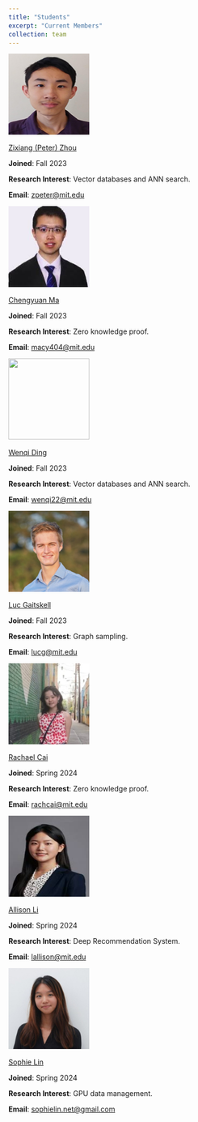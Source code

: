 ```yaml
---
title: "Students"
excerpt: "Current Members"
collection: team
---
```


<img src='/images/peter-zhou.jpg' width='160' height='160'>

[Zixiang (Peter) Zhou](https://stats.ioinformatics.org/people/6469)

**Joined**: Fall 2023

**Research Interest**: Vector databases and ANN search.

**Email**: zpeter@mit.edu


<img src='/images/chengyuan-ma.jpg' width='160' height='160'>

[Chengyuan Ma](https://linkedin.com/in/chengyuan-ma-894314237/)

**Joined**: Fall 2023

**Research Interest**: Zero knowledge proof.

**Email**: macy404@mit.edu


<img src='/images/wenqi-ding.jpg' width='160' height='160'>

[Wenqi Ding](https://www.linkedin.com/in/wenqi-ding-602aa5190/)

**Joined**: Fall 2023

**Research Interest**: Vector databases and ANN search.

**Email**: wenqi22@mit.edu


<img src='/images/Luc-Gaitskell.jpg' width='160' height='160'>

[Luc Gaitskell](https://www.linkedin.com/in/lucgait/)

**Joined**: Fall 2023

**Research Interest**: Graph sampling.

**Email**: lucg@mit.edu


<img src='/images/Rachael-Cai.jpg' width='160' height='160'>

[Rachael Cai](https://www.linkedin.com/in/rachael-cai-1048a7267/)

**Joined**: Spring 2024

**Research Interest**: Zero knowledge proof.

**Email**: rachcai@mit.edu


<img src='/images/Allison-Li.jpg' width='160' height='160'>

[Allison Li](https://www.linkedin.com/in/allisonli21/)

**Joined**: Spring 2024

**Research Interest**: Deep Recommendation System.

**Email**: lallison@mit.edu



<img src='/images/Sophie-Lin.jpg' width='160' height='160'>

[Sophie Lin](https://www.linkedin.com/in/sophie-a-lin/)

**Joined**: Spring 2024

**Research Interest**: GPU data management.

**Email**: sophielin.net@gmail.com
